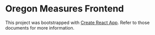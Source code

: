 # Oregon Measures Frontend

This project was bootstrapped with [Create React App](https://github.com/facebookincubator/create-react-app).
Refer to those documents for more information.

